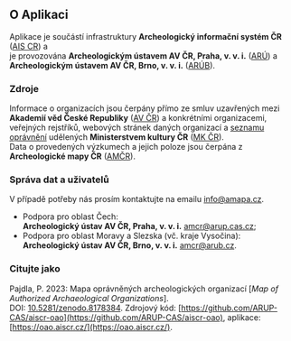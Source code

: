 ## O Aplikaci

Aplikace je součástí infrastruktury 
**Archeologický informační systém ČR** ([AIS CR](https://www.aiscr.cz/)) a  
je provozována **Archeologickým ústavem AV ČR, Praha, v. v. i.** ([ARÚ](https://www.arup.cas.cz/)) a 
**Archeologickým ústavem AV ČR, Brno, v. v. i.** ([ARÚB](https://arub.avcr.cz/)).

### Zdroje 

Informace o organizacích jsou čerpány přímo ze smluv uzavřených mezi **Akademií věd České Republiky** ([AV ČR](https://www.avcr.cz/)) a konkrétními organizacemi, veřejných rejstříků, webových stránek daných organizací a 
[seznamu oprávnění](https://www.mkcr.cz/seznam-organizaci-opravnenych-k-provadeni-archeologickych-vyzkumu-278.html) 
udělených **Ministerstvem kultury ČR** ([MK ČR](https://www.mkcr.cz/)).  
Data o provedených výzkumech a jejich poloze jsou čerpána z 
**Archeologické mapy ČR** ([AMČR](https://amcr-info.aiscr.cz/)).

### Správa dat a uživatelů

V případě potřeby nás prosím kontaktujte na emailu [info@amapa.cz](mailto:info@amapa.cz).

* Podpora pro oblast Čech:  
  **Archeologický ústav AV ČR, Praha, v. v. i.** [amcr@arup.cas.cz](mailto:amcr@arup.cas.cz);
* Podpora pro oblast Moravy a Slezska (vč. kraje Vysočina):  
  **Archeologický ústav AV ČR, Brno, v. v. i.** [amcr@arub.cz](mailto:amcr@arub.cz).

### Citujte jako

Pajdla, P. 2023: Mapa oprávněných archeologických organizací [*Map of Authorized Archaeological Organizations*].  
DOI: [10.5281/zenodo.8178384](https://doi.org/10.5281/zenodo.8178384). 
Zdrojový kód: [https://github.com/ARUP-CAS/aiscr-oao](https://github.com/ARUP-CAS/aiscr-oao), 
aplikace: [https://oao.aiscr.cz/](https://oao.aiscr.cz/).
 
